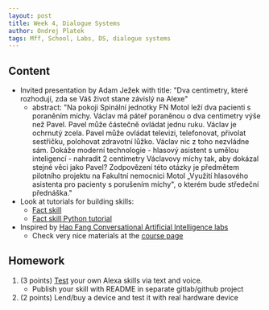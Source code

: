 ```yaml
---
layout: post
title: Week 4, Dialogue Systems
author: Ondrej Platek
tags: Mff, School, Labs, DS, dialogue systems
---
```



## Content

- Invited presentation by Adam Ježek with title: "Dva centimetry, které rozhodují, zda se Váš život stane závislý na Alexe"
    - abstract: "Na pokoji Spinální jednotky FN Motol leží dva pacienti s poraněním míchy. Václav má páteř poraněnou o dva centimetry výše než Pavel. Pavel může částečně ovládat jednu ruku. Václav je ochrnutý zcela. Pavel může ovládat televizi, telefonovat, přivolat sestřičku, polohovat zdravotní lůžko. Václav nic z toho nezvládne sám. Dokáže moderní technologie - hlasový asistent s umělou inteligencí - nahradit 2 centimetry Václavovy míchy tak, aby dokázal stejné věci jako Pavel? Zodpovězení této otázky je předmětem pilotního projektu na Fakultní nemocnici Motol „Využití hlasového asistenta pro pacienty s porušením míchy", o kterém bude středeční přednáška."
- Look at tutorials for building skills:
    - [Fact skill](https://developer.amazon.com/alexa-skills-kit/tutorials/fact-skill-1)
    - [Fact skill Python tutorial](https://github.com/alexa/skill-sample-python-fact)
- Inspired by [Hao Fang Conversational Artificial Intelligence labs](https://hao-fang.github.io/ee596_spr2018/slides/lab_1-walkthrough.pdf)
    - Check very nice materials at the [course page](https://hao-fang.github.io/ee596_spr2018/)



## Homework

1. (3 points) [Test](https://developer.amazon.com/docs/devconsole/test-your-skill.html#test-simulator) your own Alexa skills via text and voice.
    - Publish your skill with README in separate gitlab/github project
2. (2 points) Lend/buy a device and test it with real hardware device

